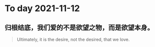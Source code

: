 
# To day 2021-11-12


## 归根结底，我们爱的不是欲望之物，而是欲望本身。
> Ultimately, it is the desire, not the desired, that we love.

    